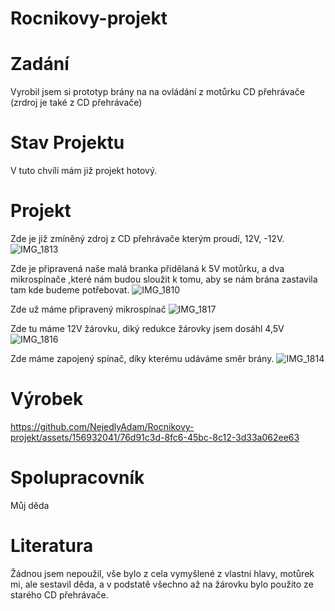 # Rocnikovy-projekt
# Zadání
Vyrobil jsem si prototyp brány na na ovládání z motůrku CD přehrávače (zrdroj je také z CD přehrávače)
# Stav Projektu
V tuto chvíli mám již projekt hotový.
# Projekt
Zde je již zmíněný zdroj z CD přehrávače kterým proudí, 12V, -12V.
![IMG_1813](https://github.com/NejedlyAdam/Rocnikovy-projekt/assets/156932041/4a2e85e3-84ea-4aeb-992c-2f40c9d9338a)

Zde je připravená naše malá branka přidělaná k 5V motůrku, a dva mikrospínače ,které nám budou sloužit k tomu, aby se nám brána zastavila tam kde budeme potřebovat.
![IMG_1810](https://github.com/NejedlyAdam/Rocnikovy-projekt/assets/156932041/846472e6-a6e0-4792-bd4c-7ca546e2ca6a)

Zde už máme připravený mikrospínač
![IMG_1817](https://github.com/NejedlyAdam/Rocnikovy-projekt/assets/156932041/1190c40f-33f8-4002-bf08-ebec37c3678e)

Zde tu máme 12V žárovku, diký redukce žárovky jsem dosáhl 4,5V
![IMG_1816](https://github.com/NejedlyAdam/Rocnikovy-projekt/assets/156932041/ebb9f009-6c57-416f-9929-f29b25969fef)

Zde máme zapojený spínač, díky kterému udáváme směr brány.
![IMG_1814](https://github.com/NejedlyAdam/Rocnikovy-projekt/assets/156932041/e64bad8e-1dfb-4ed4-acfe-3e6a87b7fda4)
# Výrobek
https://github.com/NejedlyAdam/Rocnikovy-projekt/assets/156932041/76d91c3d-8fc6-45bc-8c12-3d33a062ee63
# Spolupracovník
Můj děda
# Literatura
Žádnou jsem nepoužil, vše bylo z cela vymyšlené z vlastní hlavy, motůrek mi, ale sestavil děda, a v podstatě všechno až na žárovku bylo použito ze starého CD přehrávače.
